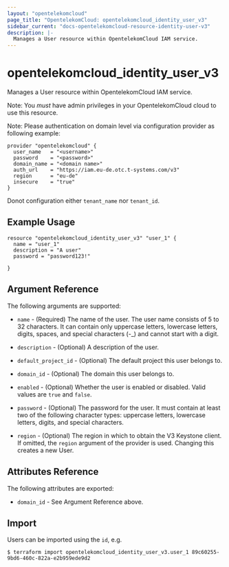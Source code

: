 ```yaml
---
layout: "opentelekomcloud"
page_title: "OpentelekomCloud: opentelekomcloud_identity_user_v3"
sidebar_current: "docs-opentelekomcloud-resource-identity-user-v3"
description: |-
  Manages a User resource within OpentelekomCloud IAM service.
---
```


# opentelekomcloud\_identity\_user_v3

Manages a User resource within OpentelekomCloud IAM service.

Note: You _must_ have admin privileges in your OpentelekomCloud cloud to use
this resource.

Note: Please authentication on domain level via configuration
provider as following example:

```hcl
provider "opentelekomcloud" {
  user_name   = "<username>"
  password    = "<password>"
  domain_name = "<domain name>"
  auth_url    = "https://iam.eu-de.otc.t-systems.com/v3"
  region      = "eu-de"
  insecure    = "true"
}
```
Donot configuration either ```tenant_name``` nor ```tenant_id```.

## Example Usage

```hcl
resource "opentelekomcloud_identity_user_v3" "user_1" {
  name = "user_1"
  description = "A user"
  password = "password123!"

}
```

## Argument Reference

The following arguments are supported:

* `name` - (Required) The name of the user. The user name consists of 5 to 32
     characters. It can contain only uppercase letters, lowercase letters, 
     digits, spaces, and special characters (-_) and cannot start with a digit.

* `description` - (Optional) A description of the user.

* `default_project_id` - (Optional) The default project this user belongs to.

* `domain_id` - (Optional) The domain this user belongs to.

* `enabled` - (Optional) Whether the user is enabled or disabled. Valid
    values are `true` and `false`.

* `password` - (Optional) The password for the user. It must contain at least 
     two of the following character types: uppercase letters, lowercase letters, 
     digits, and special characters.

* `region` - (Optional) The region in which to obtain the V3 Keystone client.
    If omitted, the `region` argument of the provider is used. Changing this
    creates a new User.

## Attributes Reference

The following attributes are exported:

* `domain_id` - See Argument Reference above.

## Import

Users can be imported using the `id`, e.g.

```
$ terraform import opentelekomcloud_identity_user_v3.user_1 89c60255-9bd6-460c-822a-e2b959ede9d2
```
